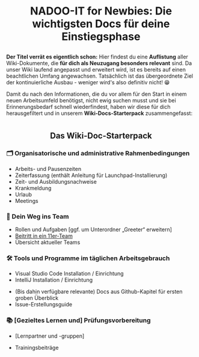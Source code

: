 # <p align="center">NADOO-IT for Newbies: Die wichtigsten Docs für deine Einstiegsphase</p>

**Der Titel verrät es eigentlich schon:** Hier findest du eine **Auflistung** aller Wiki-Dokumente, die **für dich als Neuzugang besonders relevant** sind. Da unser Wiki laufend angepasst und erweitert wird, ist es bereits auf einen beachtlichen Umfang angewachsen. Tatsächlich ist das übergeordnete Ziel der kontinuierliche Ausbau - weniger wird's also definitiv nicht! 😁

Damit du nach den Informationen, die du vor allem für den Start in einem neuen Arbeitsumfeld benötigst, nicht ewig suchen musst und sie bei Erinnerungsbedarf schnell wiederfindest, haben wir diese für dich herausgefiltert und in unserem **Wiki-Docs-Starterpack** zusammengefasst:

#

## <p align="center">Das Wiki-Doc-Starterpack</p>

### 🗂️ Organisatorische und administrative Rahmenbedingungen

- Arbeits- und Pausenzeiten
- Zeiterfassung (enthält Anleitung für Launchpad-Installierung)
- Zeit- und Ausbildungsnachweise
- Krankmeldung
- Urlaub
- Meetings

### 🤝 Dein Weg ins Team

<!-- evtl. passendes aus dem Bereich Discord? Channels sind eig. in Team-Übersicht integriert, aber schaue nochmal die Docs durch -->

- Rollen und Aufgaben [ggf. um Unterordner „Greeter“ erweitern]
- [Beitritt in ein 11er-Team](/docs/00-willkommen/01-leitfaden/README.md/#22-beitritt-in-ein-11er-team)
- Übersicht aktueller Teams

### 🛠️ Tools und Programme im täglichen Arbeitsgebrauch

- Visual Studio Code Installation / Einrichtung
- IntelliJ Installation / Einrichtung
<!-- Video: „Einstieg GitHub“ (-> Wiki-Issue #375) hier einfügen, sobald fertiggestellt -->
- (Bis dahin verfügbare relevante) Docs aus Github-Kapitel für ersten groben Überblick
- Issue-Erstellungsguide

### 📚 [Gezieltes Lernen und] Prüfungsvorbereitung

- [Lernpartner und -gruppen]
<!-- noch unsicher, ob hier nur Fokus auf IHK-Vorbereitung und welche Docs außer Wiki für TBs relevant wäre |
mögliche Docs:
 -->
- Trainingsbeiträge
